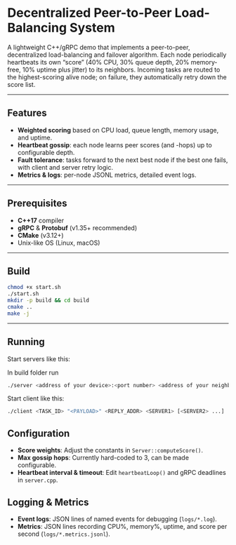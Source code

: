 # Decentralized Peer-to-Peer Load-Balancing System

A lightweight C++/gRPC demo that implements a peer-to-peer, decentralized load-balancing and failover algorithm. Each node periodically heartbeats its own “score” (40% CPU, 30% queue depth, 20% memory‐free, 10% uptime plus jitter) to its neighbors. Incoming tasks are routed to the highest-scoring alive node; on failure, they automatically retry down the score list.

---

## Features

- **Weighted scoring** based on CPU load, queue length, memory usage, and uptime.
- **Heartbeat gossip**: each node learns peer scores (and -hops) up to configurable depth.
- **Fault tolerance**: tasks forward to the next best node if the best one fails, with client and server retry logic.
- **Metrics & logs**: per-node JSONL metrics, detailed event logs.

---

## Prerequisites

- **C++17** compiler
- **gRPC** & **Protobuf** (v1.35+ recommended)
- **CMake** (v3.12+)
- Unix-like OS (Linux, macOS)

---

## Build

```bash
chmod +x start.sh
./start.sh
mkdir -p build && cd build
cmake ..
make -j
```

---

## Running

Start servers like this:

In build folder run

```bash
./server <address of your device>:<port number> <address of your neighbour>:<port number> ...
```

Start client like this:

```bash
./client <TASK_ID> "<PAYLOAD>" <REPLY_ADDR> <SERVER1> [<SERVER2> ...]
```

## Configuration

- **Score weights**: Adjust the constants in `Server::computeScore()`.
- **Max gossip hops**: Currently hard-coded to 3, can be made configurable.
- **Heartbeat interval & timeout**: Edit `heartbeatLoop()` and gRPC deadlines in `server.cpp`.

## Logging & Metrics

- **Event logs**: JSON lines of named events for debugging (`logs/*.log`).
- **Metrics**: JSON lines recording CPU%, memory%, uptime, and score per second (`logs/*.metrics.jsonl`).
